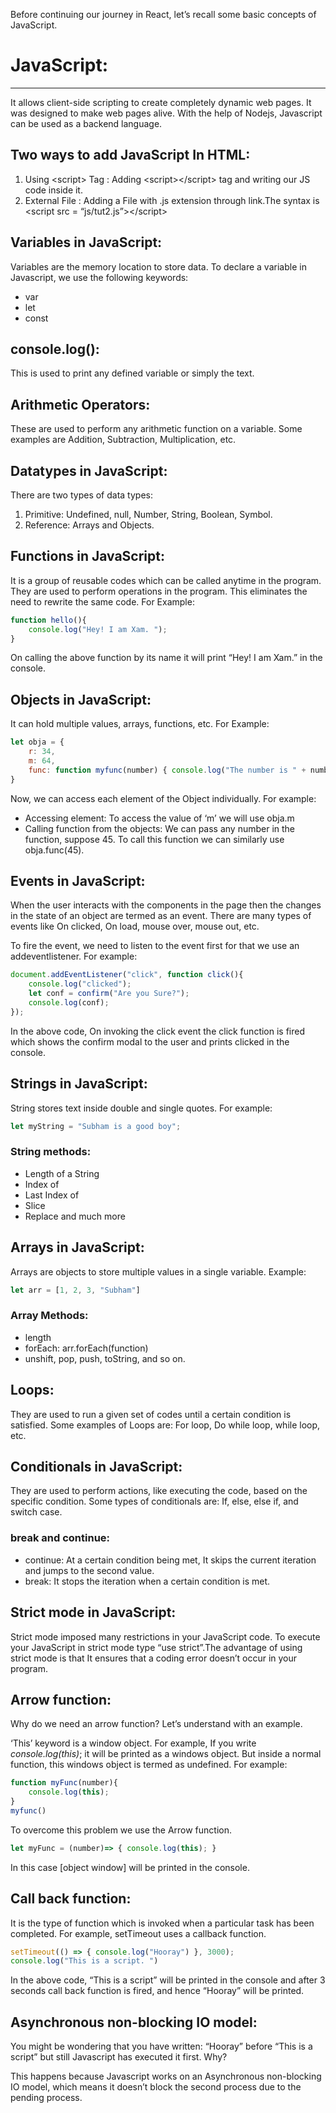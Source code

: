 Before continuing our journey in React, let’s recall some basic concepts of JavaScript.

<h1>JavaScript:</h1>

*******


It allows client-side scripting to create completely dynamic web pages. It was designed to make web pages alive. With the help of Nodejs, Javascript can be used as a backend language.

<h2>Two ways to add JavaScript In HTML:</h2>




1. Using &lt;script> Tag : Adding &lt;script>&lt;/script> tag and writing our JS code inside it.
2. External File : Adding a File with .js extension through link.The syntax is &lt;script src = “js/tut2.js”>&lt;/script>

<h2>Variables in JavaScript:</h2>


Variables are the memory location to store data. To declare a variable in Javascript, we use the following keywords:



* var
* let
* const

<h2>console.log():</h2>


This is used to print any defined variable or simply the text.

<h2>Arithmetic Operators:</h2>


These are used to perform any arithmetic function on a variable. Some examples are Addition, Subtraction, Multiplication, etc.

<h2>Datatypes in JavaScript:</h2>


There are two types of data types:



1. Primitive: Undefined, null, Number, String, Boolean, Symbol.
2. Reference: Arrays and Objects.

<h2>Functions in JavaScript:</h2>


It is a group of reusable codes which can be called anytime in the program. They are used to perform operations in the program. This eliminates the need to rewrite the same code. For Example: 


```js
function hello(){
    console.log("Hey! I am Xam. ");
}
```


On calling the above function by its name it will print “Hey! I am Xam.” in the console. 

<h2>Objects in JavaScript:</h2>


It can hold multiple values, arrays, functions, etc. For Example:


```js
let obja = {
    r: 34,
    m: 64,
    func: function myfunc(number) { console.log("The number is " + number) }
}
```


Now, we can access each element of the Object individually. For example:



* Accessing element: To access the value of ‘m’ we will use obja.m
* Calling function from the objects: We can pass any number in the function, suppose 45. To call this function we can similarly use obja.func(45).

<h2>Events in JavaScript:</h2>


When the user interacts with the components in the page then the changes in the state of an object are termed as an event. There are many types of events like On clicked, On load, mouse over, mouse out, etc.

To fire the event, we need to listen to the event first for that we use an addeventlistener. For example:


```js
document.addEventListener("click", function click(){
    console.log("clicked");
    let conf = confirm("Are you Sure?");
    console.log(conf); 
});
```


In the above code, On invoking the click event the click function is fired which shows the confirm modal to the user and prints clicked in the console.

<h2>Strings in JavaScript:</h2>


String stores text inside double and single quotes. For example: 


```js
let myString = "Subham is a good boy";
```


<h3>String methods:</h3>




* Length of a String
* Index of
* Last Index of
* Slice
* Replace and much more

<h2>Arrays in JavaScript:</h2>


Arrays are objects to store multiple values in a single variable. Example: 


```js
let arr = [1, 2, 3, "Subham"]
```


<h3>Array Methods:</h3>




* length
* forEach: arr.forEach(function)
* unshift, pop, push, toString, and so on.

<h2>Loops:</h2>


They are used to run a given set of codes until a certain condition is satisfied. Some examples of Loops are: For loop, Do while loop, while loop, etc.

<h2>Conditionals in JavaScript:</h2>


They are used to perform actions, like executing the code, based on the specific condition. Some types of conditionals are: If, else, else if, and switch case.

<h3>break and continue:</h3>




* continue: At a certain condition being met, It skips the current iteration and jumps to the second value.
* break: It stops the iteration when a certain condition is met.

<h2>Strict mode in JavaScript:</h2>


Strict mode imposed many restrictions in your JavaScript code. To execute your JavaScript in strict mode type “use strict”.The advantage of using strict mode is that It ensures that a coding error doesn’t occur in your program.

<h2>Arrow function:</h2>


Why do we need an arrow function? Let’s understand with an example.

‘This’ keyword is a window object. For example, If you write _console.log(this)_; it will be printed as a windows object. But inside a normal function, this windows object is termed as undefined. For example:


```js
function myFunc(number){
    console.log(this);
}    
myfunc()
```


To overcome this problem we use the Arrow function.


```js
let myFunc = (number)=> { console.log(this); }
```


In this case [object window] will be printed in the console.

<h2>Call back function:</h2>


It is the type of function which is invoked when a particular task has been completed. For example, setTimeout uses a callback function.


```js
setTimeout(() => { console.log("Hooray") }, 3000);
console.log("This is a script. ")
```


In the above code, “This is a script” will be printed in the console and after 3 seconds call back function is fired, and hence “Hooray” will be printed.

<h2>Asynchronous non-blocking IO model:</h2>


You might be wondering that you have written: “Hooray” before “This is a script” but still Javascript has executed it first. Why?

This happens because Javascript works on an Asynchronous non-blocking IO model, which means it doesn’t block the second process due to the pending process.
